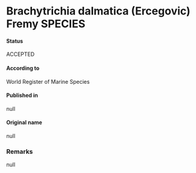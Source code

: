 # Brachytrichia dalmatica (Ercegovic) Fremy SPECIES

#### Status
ACCEPTED

#### According to
World Register of Marine Species

#### Published in
null

#### Original name
null

### Remarks
null